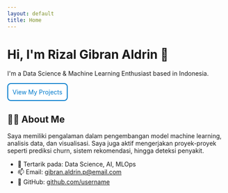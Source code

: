 ```yaml
---
layout: default
title: Home
---
```


# Hi, I'm Rizal Gibran Aldrin 👋  
I'm a Data Science & Machine Learning Enthusiast based in Indonesia.

<style>
.button-custom {
  padding: 10px 10px;
  font-size: 14px;
  border: 2px solid #007acc;
  background-color: white;
  color: #007acc;
  border-radius: 8px;
  cursor: pointer;
  text-decoration: none;
  display: inline-block;
}

.button-custom:hover {
  background-color: #007acc;
  color: white;
}
</style>

<a href="./projects.html" class="button-custom">View My Projects</a>


## 👨‍💻 About Me
Saya memiliki pengalaman dalam pengembangan model machine learning, analisis data, dan visualisasi. Saya juga aktif mengerjakan proyek-proyek seperti prediksi churn, sistem rekomendasi, hingga deteksi penyakit.

- 💼 Tertarik pada: Data Science, AI, MLOps
- 📫 Email: gibran.aldrin.p@email.com
- 📂 GitHub: [github.com/username](https://github.com/rizalgibran08)
